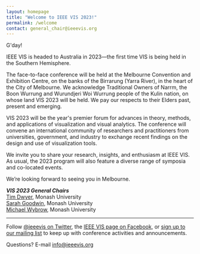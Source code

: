 ```yaml
---
layout: homepage
title: "Welcome to IEEE VIS 2023!"
permalink: /welcome
contact: general_chair@ieeevis.org
---
```




G'day!

IEEE VIS is headed to Australia in 2023—the first time VIS is being held in the Southern Hemisphere. 

The face-to-face conference will be held at the Melbourne Convention and Exhibition Centre, on the banks of the Birrarung (Yarra River), in the heart of the City of Melbourne. We acknowledge Traditional Owners of Narrm, the Boon Wurrung and Wurundjeri Woi Wurrung people of the Kulin nation, on whose land VIS 2023 will be held. We pay our respects to their Elders past, present and emerging.

VIS 2023 will be the year's premier forum for advances in theory, methods, and applications of visualization and visual analytics. The conference will convene an international community of researchers and practitioners from universities, government, and industry to exchange recent findings on the design and use of visualization tools.

We invite you to share your research, insights, and enthusiasm at IEEE VIS. As usual, the 2023 program will also feature a diverse range of symposia and co-located events.

We’re looking forward to seeing you in Melbourne.




***VIS 2023 General Chairs***<br/>
[Tim Dwyer](https://ialab.it.monash.edu/~dwyer/), Monash University<br/>
[Sarah Goodwin](https://research.monash.edu/en/persons/sarah-goodwin/), Monash University<br/>
[Michael Wybrow](https://research.monash.edu/en/persons/michael-wybrow), Monash University<br/>


----

Follow [@ieeevis on Twitter](https://twitter.com/ieeevis), the [IEEE VIS page on Facebook](https://www.facebook.com/ieeevis), or [sign up to our mailing list](https://ieeevis.us20.list-manage.com/subscribe?u=874d4e627b4758f4438963e98&id=6c036e3c40) to keep up with conference activities and announcements.

Questions? E-mail [info@ieeevis.org](mailto:info@ieeevis.org)
